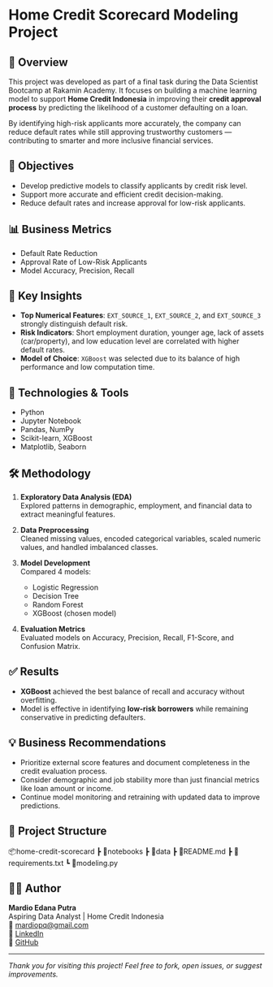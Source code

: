 # Home Credit Scorecard Modeling Project

## 📌 Overview

This project was developed as part of a final task during the Data Scientist Bootcamp at Rakamin Academy. It focuses on building a machine learning model to support **Home Credit Indonesia** in improving their **credit approval process** by predicting the likelihood of a customer defaulting on a loan.

By identifying high-risk applicants more accurately, the company can reduce default rates while still approving trustworthy customers — contributing to smarter and more inclusive financial services.

## 🎯 Objectives

- Develop predictive models to classify applicants by credit risk level.
- Support more accurate and efficient credit decision-making.
- Reduce default rates and increase approval for low-risk applicants.

## 📊 Business Metrics

- Default Rate Reduction
- Approval Rate of Low-Risk Applicants
- Model Accuracy, Precision, Recall

## 🧠 Key Insights

- **Top Numerical Features**: `EXT_SOURCE_1`, `EXT_SOURCE_2`, and `EXT_SOURCE_3` strongly distinguish default risk.
- **Risk Indicators**: Short employment duration, younger age, lack of assets (car/property), and low education level are correlated with higher default rates.
- **Model of Choice**: `XGBoost` was selected due to its balance of high performance and low computation time.

## 🔧 Technologies & Tools

- Python
- Jupyter Notebook
- Pandas, NumPy
- Scikit-learn, XGBoost
- Matplotlib, Seaborn

## 🛠️ Methodology

1. **Exploratory Data Analysis (EDA)**  
   Explored patterns in demographic, employment, and financial data to extract meaningful features.

2. **Data Preprocessing**  
   Cleaned missing values, encoded categorical variables, scaled numeric values, and handled imbalanced classes.

3. **Model Development**  
   Compared 4 models:
   - Logistic Regression
   - Decision Tree
   - Random Forest
   - XGBoost (chosen model)

4. **Evaluation Metrics**  
   Evaluated models on Accuracy, Precision, Recall, F1-Score, and Confusion Matrix.

## ✅ Results

- **XGBoost** achieved the best balance of recall and accuracy without overfitting.
- Model is effective in identifying **low-risk borrowers** while remaining conservative in predicting defaulters.

## 💡 Business Recommendations

- Prioritize external score features and document completeness in the credit evaluation process.
- Consider demographic and job stability more than just financial metrics like loan amount or income.
- Continue model monitoring and retraining with updated data to improve predictions.

## 📁 Project Structure

📦home-credit-scorecard
┣ 📂notebooks
┣ 📂data
┣ 📜README.md
┣ 📜requirements.txt
┗ 📜modeling.py


## 👨‍💻 Author

**Mardio Edana Putra**  
Aspiring Data Analyst | Home Credit Indonesia  
📧 mardiopq@gmail.com  
📌 [LinkedIn](https://www.linkedin.com/in/mardiopq99)  
📌 [GitHub](https://github.com/mardiopq99)

---

*Thank you for visiting this project! Feel free to fork, open issues, or suggest improvements.*
